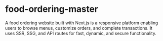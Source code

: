 # food-ordering-master
A food ordering website built with Next.js is a responsive platform enabling users to browse menus, customize orders, and complete transactions. It uses SSR, SSG, and API routes for fast, dynamic, and secure functionality.
